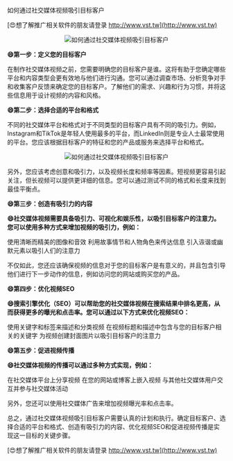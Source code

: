 如何通过社交媒体视频吸引目标客户

[😍想了解推广相关软件的朋友请登录 http://www.vst.tw](http://www.vst.tw)

 <center><img src="https://vst.tw/MP4/tuiguang/png/4.png" alt="如何通过社交媒体视频吸引目标客户"></center>

**😄第一步：定义您的目标客户**

在制作社交媒体视频之前，您需要明确您的目标客户是谁。这将有助于您确定哪些平台和内容类型会更有效地与他们进行沟通。您可以通过调查市场、分析竞争对手和收集客户反馈来确定您的目标客户。了解他们的需求、兴趣和行为习惯，并将这些信息用于设计视频的内容和风格。

**😄第二步：选择合适的平台和格式**

不同的社交媒体平台和格式对于不同类型的目标客户具有不同的吸引力。例如，Instagram和TikTok是年轻人使用最多的平台，而LinkedIn则是专业人士最常使用的平台。您应该根据目标客户的特征和您的产品或服务来选择平台和格式。

 <center><img src="https://vst.tw/MP4/tuiguang/png/7.png" alt="如何通过社交媒体视频吸引目标客户"></center>

另外，您应该考虑创意和吸引力，以及视频长度和频率等因素。短视频更容易引起关注，但长视频可以提供更详细的信息。您可以通过测试不同的格式和长度来找到最佳平衡点。

**😄第三步：创造有吸引力的内容**

**😄社交媒体视频需要具备吸引力、可视化和娱乐性，以吸引目标客户的注意力。您可以使用多种方式来增加视频的吸引力，例如：**

使用清晰而精美的图像和音效
利用故事情节和人物角色来传达信息
引入诙谐或幽默元素以吸引人们的注意力

不仅如此，您还应该确保视频的信息对于您的目标客户是有意义的，并且包含引导他们进行下一步动作的信息，例如访问您的网站或购买您的产品。

**😄第四步：优化视频SEO**

**😄搜索引擎优化（SEO）可以帮助您的社交媒体视频在搜索结果中排名更高，从而获得更多的曝光和点击率。您可以通过以下方式来优化视频SEO：**

使用关键字和标签来描述和分类视频
在视频标题和描述中包含与您的目标客户相关的关键字
为视频创建封面图片以吸引目标客户的注意力

**😄第五步：促进视频传播**

**😄社交媒体视频的传播可以通过多种方式实现，例如：**

在社交媒体平台上分享视频
在您的网站或博客上嵌入视频
与其他社交媒体用户交互并参与社交媒体活动

另外，您还可以使用社交媒体广告来增加视频曝光率和点击率。

总之，通过社交媒体视频吸引目标客户需要认真的计划和执行。确定目标客户、选择合适的平台和格式、创造有吸引力的内容、优化视频SEO和促进视频传播是实现这一目标的关键步骤。

[😍想了解推广相关软件的朋友请登录 http://www.vst.tw](http://www.vst.tw)



